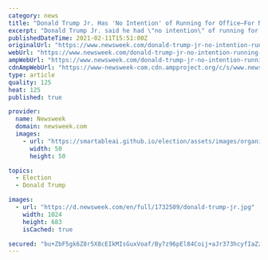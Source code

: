 ```yaml
---
category: news
title: "Donald Trump Jr. Has 'No Intention' of Running for Office—For Now"
excerpt: "Donald Trump Jr. said he had \"no intention\" of running for office right now, but did not completely rule out putting himself on the ballot in the future as his father's impeachment trial entered its second day on Wednesday."
publishedDateTime: 2021-02-11T15:51:00Z
originalUrl: "https://www.newsweek.com/donald-trump-jr-no-intention-running-now-1568605"
webUrl: "https://www.newsweek.com/donald-trump-jr-no-intention-running-now-1568605"
ampWebUrl: "https://www.newsweek.com/donald-trump-jr-no-intention-running-now-1568605?amp=1"
cdnAmpWebUrl: "https://www-newsweek-com.cdn.ampproject.org/c/s/www.newsweek.com/donald-trump-jr-no-intention-running-now-1568605?amp=1"
type: article
quality: 125
heat: 125
published: true

provider:
  name: Newsweek
  domain: newsweek.com
  images:
    - url: "https://smartableai.github.io/election/assets/images/organizations/newsweek.com-50x50.jpg"
      width: 50
      height: 50

topics:
  - Election
  - Donald Trump

images:
  - url: "https://d.newsweek.com/en/full/1732509/donald-trump-jr.jpg"
    width: 1024
    height: 683
    isCached: true

secured: "bu+ZbF5gk6Z8r5X8cEIkMIsGuxVoaf/By7z96pEl84Coij+aJr373hcyfIaZzYFZ7f26JO7sTnHAjnV8MSrQM3h5ZQGvIhhLIOm+MF0MnsbtekUoG8jVMBzDIL3/grx8S+QoGwn6+3P0NTequiZvxW3YPG0qGhC1yXNw4XrkAiGwn+gr37YVK4hEdRAQpIgzHYQWqRf9TxKJ30MA5rrXlBz00nIY7Qhg4ie9je7GjodPISL6nC/yIws+xoe9rNLPzOAwop6MYx3dhyUkiX4o9e2InV5bFk0a3GVVfQZnqI6pf3wTfgQZ3ye0S0kk5hQbE5V7T525Z+F+FR9oivn2UeVyMxgsq6j+l9orc6rHDeI=;mYhM3o6oTieBTr5HCq7KxQ=="
---
```


